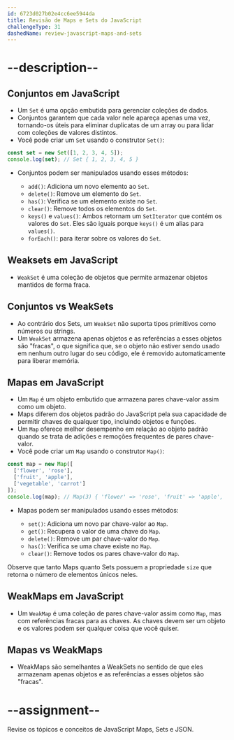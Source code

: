 ```yaml
---
id: 6723d027b02e4cc6ee5944da
title: Revisão de Maps e Sets do JavaScript
challengeType: 31
dashedName: review-javascript-maps-and-sets
---
```


# --description--

## Conjuntos em JavaScript

- Um `Set` é uma opção embutida para gerenciar coleções de dados.
- Conjuntos garantem que cada valor nele apareça apenas uma vez, tornando-os úteis para eliminar duplicatas de um array ou para lidar com coleções de valores distintos.
- Você pode criar um `Set` usando o construtor `Set()`:

```js
const set = new Set([1, 2, 3, 4, 5]);
console.log(set); // Set { 1, 2, 3, 4, 5 }
```

- Conjuntos podem ser manipulados usando esses métodos:

  - `add()`: Adiciona um novo elemento ao `Set`.
  - `delete()`: Remove um elemento do `Set`.
  - `has()`: Verifica se um elemento existe no `Set`.
  - `clear()`: Remove todos os elementos do `Set`.
  - `keys()` e `values()`: Ambos retornam um `SetIterator` que contém os valores do `Set`. Eles são iguais porque `keys()` é um alias para `values()`.
  - `forEach()`: para iterar sobre os valores do `Set`.

## Weaksets em JavaScript

- `WeakSet` é uma coleção de objetos que permite armazenar objetos mantidos de forma fraca.

## Conjuntos vs WeakSets

- Ao contrário dos Sets, um `WeakSet` não suporta tipos primitivos como números ou strings.
- Um `WeakSet` armazena apenas objetos e as referências a esses objetos são "fracas", o que significa que, se o objeto não estiver sendo usado em nenhum outro lugar do seu código, ele é removido automaticamente para liberar memória.

## Mapas em JavaScript

- Um `Map` é um objeto embutido que armazena pares chave-valor assim como um objeto. 
- Maps diferem dos objetos padrão do JavaScript pela sua capacidade de permitir chaves de qualquer tipo, incluindo objetos e funções.
- Um `Map` oferece melhor desempenho em relação ao objeto padrão quando se trata de adições e remoções frequentes de pares chave-valor.
- Você pode criar um `Map` usando o construtor `Map()`:

```js
const map = new Map([
  ['flower', 'rose'],
  ['fruit', 'apple'],
  ['vegetable', 'carrot']
]);
console.log(map); // Map(3) { 'flower' => 'rose', 'fruit' => 'apple', 'vegetable' => 'carrot' }
```

- Mapas podem ser manipulados usando esses métodos:

  - `set()`: Adiciona um novo par chave-valor ao `Map`.
  - `get()`: Recupera o valor de uma chave do `Map`.
  - `delete()`: Remove um par chave-valor do `Map`.
  - `has()`: Verifica se uma chave existe no `Map`.
  - `clear()`: Remove todos os pares chave-valor do `Map`.

Observe que tanto Maps quanto Sets possuem a propriedade `size` que retorna o número de elementos únicos neles.

## WeakMaps em JavaScript

- Um `WeakMap` é uma coleção de pares chave-valor assim como `Map`, mas com referências fracas para as chaves. As chaves devem ser um objeto e os valores podem ser qualquer coisa que você quiser.

## Mapas vs WeakMaps

- WeakMaps são semelhantes a WeakSets no sentido de que eles armazenam apenas objetos e as referências a esses objetos são "fracas".

# --assignment--

Revise os tópicos e conceitos de JavaScript Maps, Sets e JSON.
